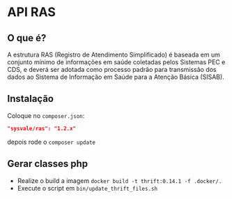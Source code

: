 # API RAS

## O que é?

A estrutura RAS (Registro de Atendimento Simplificado) é baseada em um conjunto mínimo de informações em saúde coletadas pelos Sistemas PEC e CDS, e deverá ser adotada como processo padrão para transmissão dos dados ao Sistema de Informação em Saúde para a Atenção Básica (SISAB).


## Instalação

Coloque no `composer.json`:

``` json
"sysvale/ras": "1.2.x"
```

depois rode o `composer update`

## Gerar classes php

- Realize o build a imagem `docker build -t thrift:0.14.1 -f .docker/.`
- Execute o script em `bin/update_thrift_files.sh`
